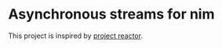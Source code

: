 # Asynchronous streams for nim

This project is inspired by [project reactor](https://projectreactor.io).

